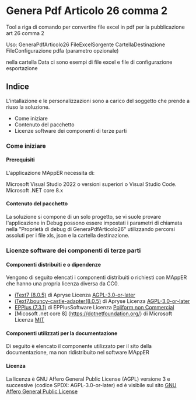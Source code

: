 ﻿# Genera Pdf Articolo 26 comma 2 

Tool a riga di comando per convertire file excel in pdf per la pubblicazione art 26 comma 2

Uso: GeneraPdfArticolo26 FileExcelSorgente CartellaDestinazione FileConfigurazione pdfa (parametro opzionale)

nella cartella Data ci sono esempi di file excel e file di configurazione esportazione


## Indice

L'intallazione e le personalizzazioni sono a carico del soggetto che prende a riuso la soluzione.

- Come iniziare
- Contenuto del pacchetto
- Licenze software dei componenti di terze parti

### Come iniziare

#### Prerequisiti
L'applicazione MAppER necessita di:

Microsoft Visual Studio 2022 o versioni superiori o Visual Studio Code.\
Microsoft .NET core 8.x

#### Contenuto del pacchetto
La soluzione si compone di un solo progetto, se vi suole provare l'applicazione in Debug possono essere impostati i parametri di chiamata nella "Proprietà di debug di GeneraPdfArticolo26" utilizzando percorsi assoluti per i file xls, json e la cartella destinazione.

### Licenze software dei componenti di terze parti
#### Componenti distribuiti e o dipendenze
Vengono di seguito elencati i componenti distribuiti o richiesti con MAppER che hanno una propria licenza diversa da CC0.

- [iText7 (8.0.5)](https://itextpdf.com/) di Apryse Licenza [AGPL-3.0-or-later](https://www.gnu.org/licenses/agpl-3.0.html) 
- [iText7.bouncy-castle-adapter(8.0.5)](https://itextpdf.com/) di Apryse Licenza [AGPL-3.0-or-later](https://www.gnu.org/licenses/agpl-3.0.html)
- [EPPlus (7.3.1)](https://epplussoftware.com/) di EPPlusSoftware Licenza [Poliform non Commercial](https://polyformproject.org/licenses/noncommercial/1.0.0)
- [Micosoft .net core 8] (https://dotnetfoundation.org/) di Microsoft Licenza [MIT](https://mit-license.org/)



#### Componenti utilizzati per la documentazione
Di seguito è elencato il componente utilizzato per il sito della documentazione, ma non ridistribuito nel software MAppER

#### Licenza
La licenza è GNU Affero General Public License (AGPL) versione 3 e successive (codice SPDX: AGPL-3.0-or-later) ed è visibile sul sito [GNU Affero General Public License](https://www.gnu.org/licenses/agpl-3.0.html) 